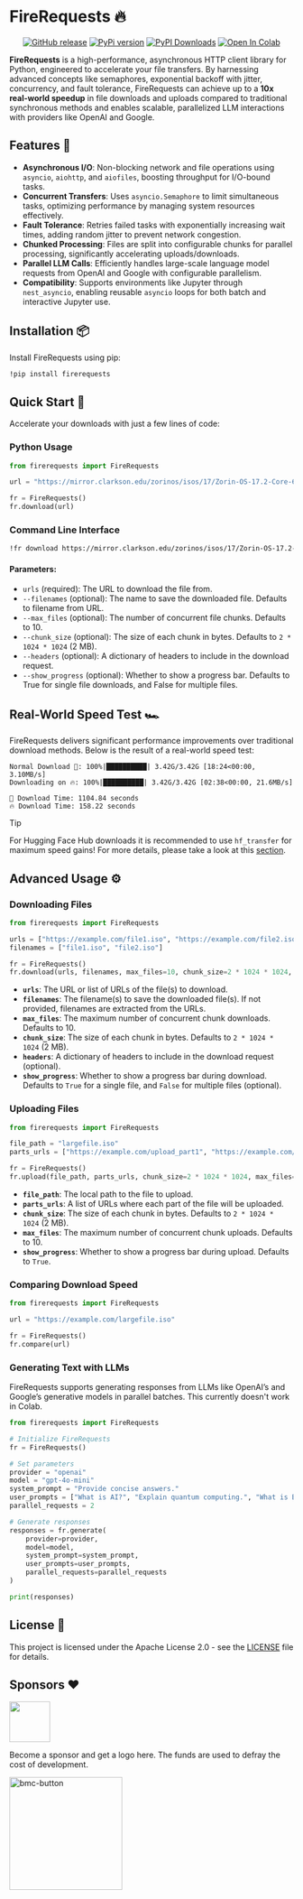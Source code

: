 # FireRequests 🔥

<p align="center">
    <a href="https://github.com/rishiraj/firerequests/releases"><img alt="GitHub release" src="https://img.shields.io/github/release/rishiraj/firerequests.svg"></a>
    <a href="https://github.com/rishiraj/firerequests"><img alt="PyPi version" src="https://img.shields.io/pypi/pyversions/firerequests.svg"></a>
    <a href="https://pepy.tech/project/firerequests"><img src="https://static.pepy.tech/badge/firerequests" alt="PyPI Downloads"></a>
    <a href="https://colab.research.google.com/drive/1BIi46kmPQLotG1w9ofTBptlhmnKiKugZ?usp=sharing"><img alt="Open In Colab" src="https://colab.research.google.com/assets/colab-badge.svg"></a>
</p>

**FireRequests** is a high-performance, asynchronous HTTP client library for Python, engineered to accelerate your file transfers. By harnessing advanced concepts like semaphores, exponential backoff with jitter, concurrency, and fault tolerance, FireRequests can achieve up to a **10x real-world speedup** in file downloads and uploads compared to traditional synchronous methods and enables scalable, parallelized LLM interactions with providers like OpenAI and Google.

## Features 🚀

- **Asynchronous I/O**: Non-blocking network and file operations using `asyncio`, `aiohttp`, and `aiofiles`, boosting throughput for I/O-bound tasks.
- **Concurrent Transfers**: Uses `asyncio.Semaphore` to limit simultaneous tasks, optimizing performance by managing system resources effectively.
- **Fault Tolerance**: Retries failed tasks with exponentially increasing wait times, adding random jitter to prevent network congestion.
- **Chunked Processing**: Files are split into configurable chunks for parallel processing, significantly accelerating uploads/downloads.
- **Parallel LLM Calls**: Efficiently handles large-scale language model requests from OpenAI and Google with configurable parallelism.
- **Compatibility**: Supports environments like Jupyter through `nest_asyncio`, enabling reusable `asyncio` loops for both batch and interactive Jupyter use.

## Installation 📦

Install FireRequests using pip:

```bash
!pip install firerequests
```

## Quick Start 🏁

Accelerate your downloads with just a few lines of code:

### Python Usage

```python
from firerequests import FireRequests

url = "https://mirror.clarkson.edu/zorinos/isos/17/Zorin-OS-17.2-Core-64-bit.iso"

fr = FireRequests()
fr.download(url)
```

### Command Line Interface

```bash
!fr download https://mirror.clarkson.edu/zorinos/isos/17/Zorin-OS-17.2-Core-64-bit.iso
```

#### Parameters:
- `urls` (required): The URL to download the file from.
- `--filenames` (optional): The name to save the downloaded file. Defaults to filename from URL.
- `--max_files` (optional): The number of concurrent file chunks. Defaults to 10.
- `--chunk_size` (optional): The size of each chunk in bytes. Defaults to `2 * 1024 * 1024` (2 MB).
- `--headers` (optional): A dictionary of headers to include in the download request.
- `--show_progress` (optional): Whether to show a progress bar. Defaults to True for single file downloads, and False for multiple files.

## Real-World Speed Test 🏎️

FireRequests delivers significant performance improvements over traditional download methods. Below is the result of a real-world speed test:

```plaintext
Normal Download 🐌: 100%|██████████| 3.42G/3.42G [18:24<00:00, 3.10MB/s]
Downloading on 🔥: 100%|██████████| 3.42G/3.42G [02:38<00:00, 21.6MB/s]

🐌 Download Time: 1104.84 seconds
🔥 Download Time: 158.22 seconds
```

> [!TIP]
> For Hugging Face Hub downloads it is recommended to use `hf_transfer` for maximum speed gains!
> For more details, please take a look at this [section](https://huggingface.co/docs/huggingface_hub/hf_transfer).

## Advanced Usage ⚙️

### Downloading Files

```python
from firerequests import FireRequests

urls = ["https://example.com/file1.iso", "https://example.com/file2.iso"]
filenames = ["file1.iso", "file2.iso"]

fr = FireRequests()
fr.download(urls, filenames, max_files=10, chunk_size=2 * 1024 * 1024, headers={"Authorization": "Bearer token"}, show_progress=True)
```

- **`urls`**: The URL or list of URLs of the file(s) to download.
- **`filenames`**: The filename(s) to save the downloaded file(s). If not provided, filenames are extracted from the URLs.
- **`max_files`**: The maximum number of concurrent chunk downloads. Defaults to 10.
- **`chunk_size`**: The size of each chunk in bytes. Defaults to `2 * 1024 * 1024` (2 MB).
- **`headers`**: A dictionary of headers to include in the download request (optional).
- **`show_progress`**: Whether to show a progress bar during download. Defaults to `True` for a single file, and `False` for multiple files (optional).

### Uploading Files

```python
from firerequests import FireRequests

file_path = "largefile.iso"
parts_urls = ["https://example.com/upload_part1", "https://example.com/upload_part2", ...]

fr = FireRequests()
fr.upload(file_path, parts_urls, chunk_size=2 * 1024 * 1024, max_files=10, show_progress=True)
```

- **`file_path`**: The local path to the file to upload.
- **`parts_urls`**: A list of URLs where each part of the file will be uploaded.
- **`chunk_size`**: The size of each chunk in bytes. Defaults to `2 * 1024 * 1024` (2 MB).
- **`max_files`**: The maximum number of concurrent chunk uploads. Defaults to 10.
- **`show_progress`**: Whether to show a progress bar during upload. Defaults to `True`.

### Comparing Download Speed

```python
from firerequests import FireRequests

url = "https://example.com/largefile.iso"

fr = FireRequests()
fr.compare(url)
```

### Generating Text with LLMs

FireRequests supports generating responses from LLMs like OpenAI’s and Google’s generative models in parallel batches. This currently doesn't work in Colab.

```python
from firerequests import FireRequests

# Initialize FireRequests
fr = FireRequests()

# Set parameters
provider = "openai"
model = "gpt-4o-mini"
system_prompt = "Provide concise answers."
user_prompts = ["What is AI?", "Explain quantum computing.", "What is Bitcoin?", "Explain neural networks."]
parallel_requests = 2

# Generate responses
responses = fr.generate(
    provider=provider,
    model=model,
    system_prompt=system_prompt,
    user_prompts=user_prompts,
    parallel_requests=parallel_requests
)

print(responses)
```

## License 📄

This project is licensed under the Apache License 2.0 - see the [LICENSE](https://github.com/rishiraj/firerequests/blob/main/LICENSE) file for details.

Sponsors ❤️
--------
<a href="https://x.com/soumikRakshit96" target="_blank"><img src="https://pbs.twimg.com/profile_images/1791522152954429440/TqGn_kos_400x400.jpg" height="72"></a>

Become a sponsor and get a logo here. The funds are used to defray the cost of development.

<a href="https://www.buymeacoffee.com/rishiraj"><img width="200" alt="bmc-button" src="https://github.com/user-attachments/assets/a362b162-c419-4888-bdc9-c33d00d767ad"></a>
